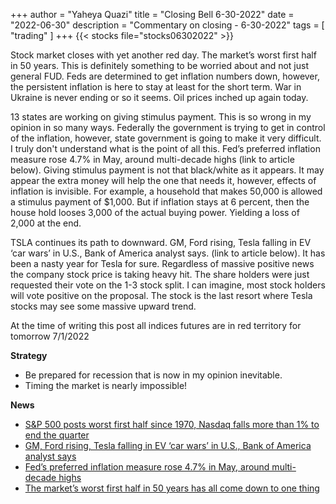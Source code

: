 +++
author = "Yaheya Quazi"
title = "Closing Bell 6-30-2022"
date = "2022-06-30"
description = "Commentary on closing - 6-30-2022"
tags = [
"trading"
]
+++
{{< stocks file="stocks06302022" >}}

Stock market closes with yet another red day. The market’s worst first half in 50 years. This is definitely something to be worried about and not just general FUD. Feds are determined to get inflation numbers down, however, the persistent inflation is here to stay at least for the short term. War in Ukraine is never ending or so it seems. Oil prices inched up again today.

13 states are working on giving stimulus payment. This is so wrong in my opinion in so many ways. Federally the government is trying to get in control of the inflation, however, state government is going to make it very difficult. I truly don't understand what is the point of all this. Fed’s preferred inflation measure rose 4.7% in May, around multi-decade highs (link to article below). Giving stimulus payment is not that black/white as it appears. It may appear the extra money will help the one that needs it, however, effects of inflation is invisible. For example, a household that makes 50,000 is allowed a stimulus payment of 
$1,000. But if inflation stays at 6 percent, then the house hold looses 3,000 of the actual buying power. Yielding a loss of 2,000 at the end.

TSLA continues its path to downward. GM, Ford rising, Tesla falling in EV ‘car wars’ in U.S., Bank of America analyst says. (link to article below). It has been a nasty year for Tesla for sure. Regardless of massive positive news the company stock price is taking heavy hit. The share holders were just requested their vote on the 1-3 stock split. I can imagine, most stock holders will vote positive on the proposal. The stock is the last resort where Tesla stocks may see some massive upward trend.

At the time of writing this post all indices futures are in red territory for tomorrow 7/1/2022


**Strategy**

* Be prepared for recession that is now in my opinion inevitable.
* Timing the market is nearly impossible!


**News** 

* [S&P 500 posts worst first half since 1970, Nasdaq falls more than 1% to end the quarter](https://www.cnbc.com/2022/06/29/stock-market-futures-open-to-close-news.html)
* [GM, Ford rising, Tesla falling in EV ‘car wars’ in U.S., Bank of America analyst says](https://www.cnbc.com/2022/06/30/gm-ford-rising-tesla-falling-in-ev-car-wars-in-us-bank-of-america-analyst-says.html)
* [Fed’s preferred inflation measure rose 4.7% in May, around multi-decade highs](https://www.cnbc.com/2022/06/30/feds-preferred-inflation-measure-rose-4point7percent-in-may-near-40-year-high.html)
* [The market’s worst first half in 50 years has all come down to one thing](https://www.cnbc.com/2022/06/30/the-markets-worst-first-half-in-50-years-has-all-come-down-to-one-thing.html)